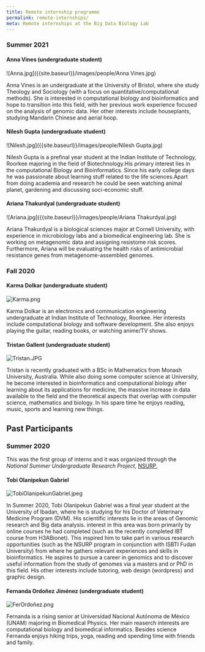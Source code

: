 ```yaml
---
title: Remote internship programme
permalink: remote-internships/
meta: Remote internships at the Big Data Biology Lab
---
```


### Summer 2021

#### Anna Vines (undergraduate student)

![Anna.jpg]({{site.baseurl}}/images/people/Anna Vines.jpg)

Anna Vines is an undergraduate at the University of Bristol, where she study 
Theology and Sociology  (with a focus on quantitative/computational methods). 
She is interested in computational biology and bioinformatics and hope to transition 
into this field, with her previous work experience focused on the analysis of genomic 
data. Her other interests include houseplants, studying Mandarin Chinese and aerial hoop.

#### Nilesh Gupta (undergraduate student)

![Nilesh.jpg]({{site.baseurl}}/images/people/Nilesh Gupta.jpg)

Nilesh Gupta is a prefinal year student at the Indian Institute of Technology, 
Roorkee majoring in the field of Biotechnology.His primary interest lies in the 
computational Biology and Bioinformatics. Since his early college days he was 
passionate about learning stuff related to the life sciences.Apart from doing 
academia and research he could be seen watching animal planet, gardening and 
discussing soci-economic stuff.

#### Ariana Thakurdyal (undergraduate student)

![Ariana.jpg]({{site.baseurl}}/images/people/Ariana Thakurdyal.jpg)

Ariana Thakurdyal is a biological sciences major at Cornell University, with 
experience in microbiology labs and a biomedical engineering lab. She is working 
on metagenomic data and assigning resistome risk scores. Furthermore, Ariana will 
be evaluating the health risks of antimicrobial resistance genes from 
metagenome-assembled genomes.

### Fall 2020

#### Karma Dolkar (undergraduate student)

![Karma.png]({{site.baseurl}}/images/people/KarmaDolkar.png)

Karma Dolkar is an electronics and communication engineering undergraduate at
Indian Institute of Technology, Roorkee. Her interests include computational
biology and software development. She also enjoys playing the guitar, reading
books, or watching anime/TV shows.

#### Tristan Gallent (undergraduate student)

![Tristan.JPG]({{site.baseurl}}/images/people/Tristan.JPG)

Tristan is recently graduated with a BSc in Mathematics from Monash University,
Australia. While also doing some computer science at University, he become
interested in bioinformatics and computational biology after learning about its
applications for medicine, the massive increase in data available to the field
and the theoretical aspects that overlap with computer science, mathematics and
biology. In his spare time he enjoys reading, music, sports and learning new
things.


## Past Participants

### Summer 2020

This was the first group of interns and it was organized through the _National
Summer Undergraduate Research Project_, [NSURP](https://nsurp.org/),

#### Tobi Olanipekun Gabriel

![TobiOlanipekunGabriel.jpeg]({{site.baseurl}}/images/people/TobiOlanipekunGabriel.jpeg)

In Summer 2020, Tobi Olanipekun Gabriel was a final year student at the
University of Ibadan, where he is studying for his Doctor of Veterinary
Medicine Program (DVM). His scientific interests lie in the areas of Genomic
research and Big data analysis. interest in this area was born primarily by
online courses he had completed (such as the recently completed IBT course from
H3ABionet). This inspired him to take part in various research opportunities
(such as the NSURP program in conjunction with ISBTI Fudan University) from
where he gathers relevant experiences and skills in bioinformatics. He aspires
to pursue a career in genomics and to discover useful information from the
study of genomes via a masters and or PhD in this field. His other interests
include tutoring, web design (wordpress) and graphic design.


#### Fernanda Ordoñez Jiménez (undergraduate student)

![FerOrdoñez.png]({{site.baseurl}}/images/people/FerOrdoñez.png)

Fernanda is a rising senior at Universidad Nacional Autónoma de México (UNAM)
majoring in Biomedical Physics. Her main reaserch interests are computational
biology and biomedical informatics. Besides science Fernanda enjoys hiking
trips, yoga, reading and spending time with friends and family.

